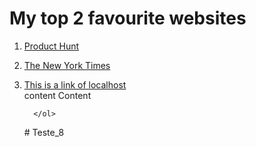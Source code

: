 <!DOCTYPE html>
<html lang="en">
<head>
    <meta charset="UTF-8">
    <meta name="viewport" content="width=device-width, initial-scale=1.0">
    <title>Document</title>
</head>
<body>
    <h1>My top 2 favourite websites</h1>
    <ol>
        <li><p><a href="https://www.producthunt.com/">Product Hunt</a></p></li>
        <li><p><a href="https://www.nytimes.com/">The New York Times</a></p></li>
        <li><a href="http://localhost">This is a link of localhost</a></li>
        <tag atribute=value>content</tag>
        <tag attribute=value anotherattibute=value>Content</tag>
        
      </ol>
</body>
</html>
# Teste_8
